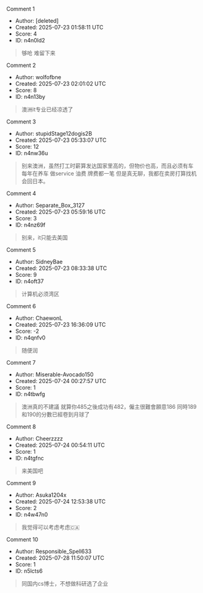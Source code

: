 Comment 1

- Author: [deleted]
- Created: 2025-07-23 01:58:11 UTC
- Score: 4
- ID: n4n0ld2

> 够呛 难留下来

Comment 2

- Author: wolfofbne
- Created: 2025-07-23 02:01:02 UTC
- Score: 8
- ID: n4n13by

> 澳洲it专业已经凉透了

Comment 3

- Author: stupidStage12dogis2B
- Created: 2025-07-23 05:33:07 UTC
- Score: 12
- ID: n4nw36u

> 别来澳洲，虽然打工时薪算发达国家里高的，但物价也高，而且必须有车 每年在养车 做service 油费 牌费都一笔 但是真无聊，我都在卖房打算找机会回日本。

Comment 4

- Author: Separate_Box_3127
- Created: 2025-07-23 05:59:16 UTC
- Score: 3
- ID: n4nz69f

> 别来，it只能去美国

Comment 5

- Author: SidneyBae
- Created: 2025-07-23 08:33:38 UTC
- Score: 9
- ID: n4oft37

> 计算机必须湾区

Comment 6

- Author: ChaewonL
- Created: 2025-07-23 16:36:09 UTC
- Score: -2
- ID: n4qnfv0

> 随便润

Comment 7

- Author: Miserable-Avocado150
- Created: 2025-07-24 00:27:57 UTC
- Score: 1
- ID: n4tbwfg

> 澳洲真的不建議
> 就算你485之後成功有482，僱主很難會願意186
> 同時189和190的分數已經卷到月球了

Comment 8

- Author: Cheerzzzz
- Created: 2025-07-24 00:54:11 UTC
- Score: 1
- ID: n4tgfnc

> 来美国吧

Comment 9

- Author: Asuka1204x
- Created: 2025-07-24 12:53:38 UTC
- Score: 2
- ID: n4w47n0

> 我觉得可以考虑考虑🇨🇦

Comment 10

- Author: Responsible_Spell633
- Created: 2025-07-28 11:50:07 UTC
- Score: 1
- ID: n5lcts6

> 同国内cs博士，不想做科研选了企业
